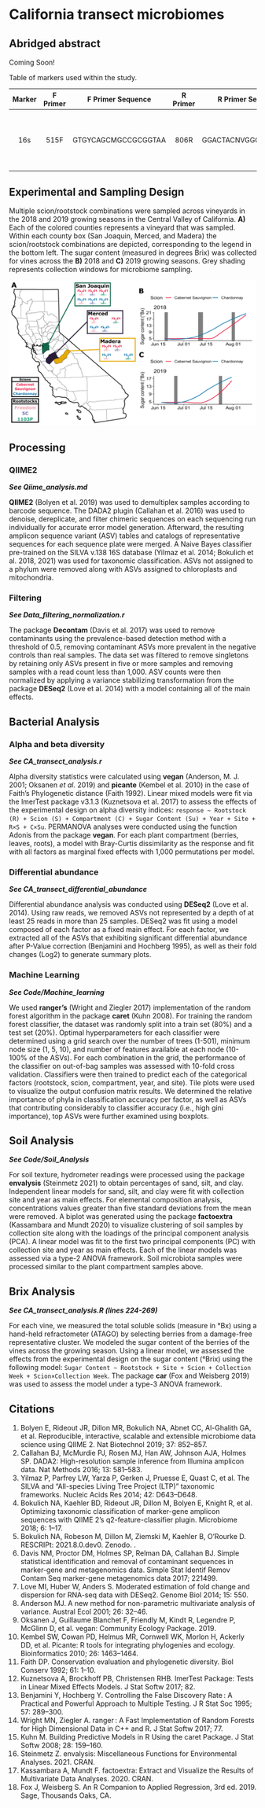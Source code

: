 # California transect microbiomes

## Abridged abstract

Coming Soon!


Table of markers used within the study.

| Marker   | F Primer| F Primer Sequence       | R Primer| R Primer Sequence    | Size (bp) | Citation                                       |
|:--------:|:-------:|:-----------------------:|:-------:|:--------------------:|:---------:|:----------------------------------------------:|
| 16s      | 515F    | GTGYCAGCMGCCGCGGTAA     | 806R    | GGACTACNVGGGTWTCTAAT | 390       | Parada *et al.* 2016 and Apprill *et al.* 2015 |

## Experimental and Sampling Design

Multiple scion/rootstock combinations were sampled across vineyards in the 2018 and 2019 growing seasons in the Central Valley of California. **A)** Each of the colored counties represents a vineyard that was sampled. Within each county box (San Joaquin, Merced, and Madera) the scion/rootstock combinations are depicted, corresponding to the legend in the bottom left. The sugar content (measured in degrees Brix) was collected for vines across the **B)** 2018 and **C)** 2019 growing seasons. Grey shading represents collection windows for microbiome sampling.

![Image of experimental and sampling design](https://github.com/Kenizzer/California_Transect_Microbiome/blob/main/Experimental_design_image/Figure1.png)

## Processing 

### QIIME2 
***See Qiime_analysis.md***

**QIIME2** (Bolyen et al. 2019) was used to demultiplex samples according to barcode sequence. The DADA2 plugin (Callahan et al. 2016) was used to denoise, dereplicate, and filter chimeric sequences on each sequencing run individually for accurate error model generation. Afterward, the resulting amplicon sequence variant (ASV) tables and catalogs of representative sequences for each sequence plate were merged. A Naive Bayes classifier pre-trained on the SILVA v.138 16S database (Yilmaz et al. 2014; Bokulich et al. 2018, 2021) was used for taxonomic classification. ASVs not assigned to a phylum were removed along with ASVs assigned to chloroplasts and mitochondria. 

### Filtering
***See Data_filtering_normalization.r***

The package **Decontam** (Davis et al. 2017) was used to remove contaminants using the prevalence-based detection method with a threshold of 0.5, removing contaminant ASVs more prevalent in the negative controls than real samples. The data set was filtered to remove singletons by retaining only ASVs present in five or more samples and removing samples with a read count less than 1,000. ASV counts were then normalized by applying a variance stabilizing transformation from the package **DESeq2** (Love et al. 2014) with a model containing all of the main effects.


## Bacterial Analysis

### Alpha and beta diversity
***See CA_transect_analysis.r***

 Alpha diversity statistics were calculated using **vegan** (Anderson, M. J. 2001; Oksanen *et al.* 2019) and **picante** (Kembel et al. 2010) in the case of Faith’s Phylogenetic distance (Faith 1992). Linear mixed models were fit via the lmerTest package v3.1.3 (Kuznetsova et al. 2017) to assess the effects of the experimental design on alpha diversity indices: `response ~ Rootstock (R) + Scion (S) + Compartment (C) + Sugar Content (Su) + Year + Site + R×S + C×Su`. PERMANOVA analyses were conducted using the function Adonis from the package **vegan**. For each plant compartment (berries, leaves, roots), a model with Bray-Curtis dissimilarity as the response and fit with all factors as marginal fixed effects with 1,000 permutations per model.

### Differential abundance
***See CA_transect_differential_abundance***

Differential abundance analysis was conducted using **DESeq2** (Love et al. 2014). Using raw reads, we removed ASVs not represented by a depth of at least 25 reads in more than 25 samples. DESeq2 was fit using a model composed of each factor as a fixed main effect. For each factor, we extracted all of the ASVs that exhibiting significant differential abundance after P-Value correction (Benjamini and Hochberg 1995), as well as their fold changes (Log2) to generate summary plots.

### Machine Learning
***See Code/Machine_learning***

 We used **ranger’s** (Wright and Ziegler 2017) implementation of the random forest algorithm in the package **caret** (Kuhn 2008). For training the random forest classifier, the dataset was randomly split into a train set (80%) and a test set (20%). Optimal hyperparameters for each classifier were determined using a grid search over the number of trees (1-501), minimum node size (1, 5, 10), and number of features available at each node (10-100% of the ASVs). For each combination in the grid, the performance of the classifier on out-of-bag samples was assessed with 10-fold cross validation. Classifiers were then trained to predict each of the categorical factors (rootstock, scion, compartment, year, and site). Tile plots were used to visualize the output confusion matrix results. We determined the relative importance of phyla in classification accuracy per factor, as well as ASVs that contributing considerably to classifier accuracy (i.e., high gini importance), top ASVs were further examined using boxplots.

## Soil Analysis
***See Code/Soil_Analysis***

For soil texture, hydrometer readings were processed using the package **envalysis** (Steinmetz 2021) to obtain percentages of sand, silt, and clay. Independent linear models for sand, silt, and clay were fit with collection site and year as main effects. For elemental composition analysis, concentrations values greater than five standard deviations from the mean were removed. A biplot was generated using the package **factoextra** (Kassambara and Mundt 2020) to visualize clustering of soil samples by collection site along with the loadings of the principal component analysis (PCA). A linear model was fit to the first two principal components (PC) with collection site and year as main effects. Each of the linear models was assessed via a type-2 ANOVA framework. Soil microbiota samples were processed similar to the plant compartment samples above.

## Brix Analysis
***See CA_transect_analysis.R (lines 224-269)***

For each vine, we measured the total soluble solids (measure in °Bx) using a hand-held refractometer (ATAGO) by selecting berries from a damage-free representative cluster. We modeled the sugar content of the berries of the vines across the growing season. Using a linear model, we assessed the effects from the experimental design on the sugar content (°Brix) using the following model: `Sugar Content ~ Rootstock + Site + Scion + Collection Week + Scion×Collection Week`. The package **car** (Fox and Weisberg 2019) was used to assess the model under a type-3 ANOVA framework.


**Citations**
---
1.  Bolyen E, Rideout JR, Dillon MR, Bokulich NA, Abnet CC, Al-Ghalith GA, et al. Reproducible, interactive, scalable and extensible microbiome data science using QIIME 2. Nat Biotechnol 2019; 37: 852–857. 
2.  Callahan BJ, McMurdie PJ, Rosen MJ, Han AW, Johnson AJA, Holmes SP. DADA2: High-resolution sample inference from Illumina amplicon data. Nat Methods 2016; 13: 581–583. 
3.  Yilmaz P, Parfrey LW, Yarza P, Gerken J, Pruesse E, Quast C, et al. The SILVA and “All-species Living Tree Project (LTP)” taxonomic frameworks. Nucleic Acids Res 2014; 42: D643–D648. 
4.  Bokulich NA, Kaehler BD, Rideout JR, Dillon M, Bolyen E, Knight R, et al. Optimizing taxonomic classification of marker-gene amplicon sequences with QIIME 2’s q2-feature-classifier plugin. Microbiome 2018; 6: 1–17. 
5.  Bokulich NA, Robeson M, Dillon M, Ziemski M, Kaehler B, O’Rourke D. RESCRIPt: 2021.8.0.dev0. Zenodo. . 
6.  Davis NM, Proctor DM, Holmes SP, Relman DA, Callahan BJ. Simple statistical identification and removal of contaminant sequences in marker-gene and metagenomics data. Simple Stat Identif Remov Contam Seq marker-gene metagenomics data 2017; 221499. 
7.  Love MI, Huber W, Anders S. Moderated estimation of fold change and dispersion for RNA-seq data with DESeq2. Genome Biol 2014; 15: 550. 
8.  Anderson MJ. A new method for non-parametric multivariate analysis of variance. Austral Ecol 2001; 26: 32–46. 
9.  Oksanen J, Guillaume Blanchet F, Friendly M, Kindt R, Legendre P, McGlinn D, et al. vegan: Community Ecology Package. 2019. 
10.   Kembel SW, Cowan PD, Helmus MR, Cornwell WK, Morlon H, Ackerly DD, et al. Picante: R tools for integrating phylogenies and ecology. Bioinformatics 2010; 26: 1463–1464. 
11.   Faith DP. Conservation evaluation and phylogenetic diversity. Biol Conserv 1992; 61: 1–10. 
12.   Kuznetsova A, Brockhoff PB, Christensen RHB. lmerTest Package: Tests in Linear Mixed Effects Models. J Stat Softw 2017; 82. 
13.   Benjamini Y, Hochberg Y. Controlling the False Discovery Rate : A Practical and Powerful Approach to Multiple Testing. J R Stat Soc 1995; 57: 289–300. 
14.   Wright MN, Ziegler A. ranger : A Fast Implementation of Random Forests for High Dimensional Data in C++ and R. J Stat Softw 2017; 77. 
15.   Kuhn M. Building Predictive Models in R Using the caret Package. J Stat Softw 2008; 28: 159–160. 
16.   Steinmetz Z. envalysis: Miscellaneous Functions for Environmental Analyses. 2021. CRAN. 
17.   Kassambara A, Mundt F. factoextra: Extract and Visualize the Results of Multivariate Data Analyses. 2020. CRAN. 
18.   Fox J, Weisberg S. An R Companion to Applied Regression, 3rd ed. 2019. Sage, Thousands Oaks, CA.